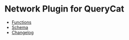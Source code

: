 # Network Plugin for QueryCat

- [Functions](Functions.md)
- [Schema](Schema.md)
- [Changelog](CHANGELOG.md)
